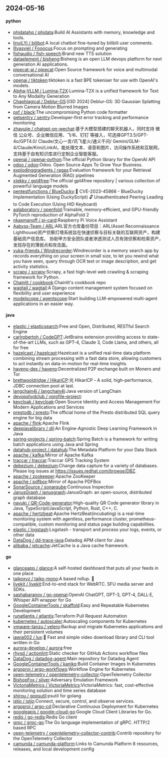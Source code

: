 ## 2024-05-16

#### python
* [phidatahq / phidata](https://github.com/phidatahq/phidata):Build AI Assistants with memory, knowledge and tools.
* [linyiLYi / bilibot](https://github.com/linyiLYi/bilibot):A local chatbot fine-tuned by bilibili user comments.
* [lllyasviel / Fooocus](https://github.com/lllyasviel/Fooocus):Focus on prompting and generating
* [fishaudio / fish-speech](https://github.com/fishaudio/fish-speech):Brand new TTS solution
* [dataelement / bisheng](https://github.com/dataelement/bisheng):Bisheng is an open LLM devops platform for next generation AI applications.
* [pipecat-ai / pipecat](https://github.com/pipecat-ai/pipecat):Open Source framework for voice and multimodal conversational AI
* [openai / tiktoken](https://github.com/openai/tiktoken):tiktoken is a fast BPE tokeniser for use with OpenAI's models.
* [Alpha-VLLM / Lumina-T2X](https://github.com/Alpha-VLLM/Lumina-T2X):Lumina-T2X is a unified framework for Text to Any Modality Generation
* [Chaphlagical / Deblur-GS](https://github.com/Chaphlagical/Deblur-GS):[I3D 2024] Deblur-GS: 3D Gaussian Splatting from Camera Motion Blurred Images
* [psf / black](https://github.com/psf/black):The uncompromising Python code formatter
* [getsentry / sentry](https://github.com/getsentry/sentry):Developer-first error tracking and performance monitoring
* [zhayujie / chatgpt-on-wechat](https://github.com/zhayujie/chatgpt-on-wechat):基于大模型搭建的聊天机器人，同时支持 微信 公众号、企业微信应用、飞书、钉钉 等接入，可选择GPT3.5/GPT-4o/GPT4.0/ Claude/文心一言/讯飞星火/通义千问/ Gemini/GLM-4/Claude/Kimi/LinkAI，能处理文本、语音和图片，访问操作系统和互联网，支持基于自有知识库进行定制企业智能客服。
* [openai / openai-python](https://github.com/openai/openai-python):The official Python library for the OpenAI API
* [odoo / odoo](https://github.com/odoo/odoo):Odoo. Open Source Apps To Grow Your Business.
* [explodinggradients / ragas](https://github.com/explodinggradients/ragas):Evaluation framework for your Retrieval Augmented Generation (RAG) pipelines
* [xtekky / gpt4free](https://github.com/xtekky/gpt4free):The official gpt4free repository | various collection of powerful language models
* [pentestfunctions / BlueDucky](https://github.com/pentestfunctions/BlueDucky):🚨 CVE-2023-45866 - BlueDucky Implementation (Using DuckyScript) 🔓 Unauthenticated Peering Leading to Code Execution (Using HID Keyboard)
* [aqlaboratory / openfold](https://github.com/aqlaboratory/openfold):Trainable, memory-efficient, and GPU-friendly PyTorch reproduction of AlphaFold 2
* [nkasmanoff / pi-card](https://github.com/nkasmanoff/pi-card):Raspberry Pi Voice Assistant
* [Aabyss-Team / ARL](https://github.com/Aabyss-Team/ARL):ARL官方仓库备份项目：ARL(Asset Reconnaissance Lighthouse)资产侦察灯塔系统旨在快速侦察与目标关联的互联网资产，构建基础资产信息库。 协助甲方安全团队或者渗透测试人员有效侦察和检索资产，发现存在的薄弱点和攻击面。
* [yuka-friends / Windrecorder](https://github.com/yuka-friends/Windrecorder):Windrecorder is a memory search app by records everything on your screen in small size, to let you rewind what you have seen, query through OCR text or image description, and get activity statistics.
* [scrapy / scrapy](https://github.com/scrapy/scrapy):Scrapy, a fast high-level web crawling & scraping framework for Python.
* [Chainlit / cookbook](https://github.com/Chainlit/cookbook):Chainlit's cookbook repo
* [wagtail / wagtail](https://github.com/wagtail/wagtail):A Django content management system focused on flexibility and user experience
* [modelscope / agentscope](https://github.com/modelscope/agentscope):Start building LLM-empowered multi-agent applications in an easier way.

#### java
* [elastic / elasticsearch](https://github.com/elastic/elasticsearch):Free and Open, Distributed, RESTful Search Engine
* [carlrobertoh / CodeGPT](https://github.com/carlrobertoh/CodeGPT):JetBrains extension providing access to state-of-the-art LLMs, such as GPT-4, Claude 3, Code Llama, and others, all for free
* [hazelcast / hazelcast](https://github.com/hazelcast/hazelcast):Hazelcast is a unified real-time data platform combining stream processing with a fast data store, allowing customers to act instantly on data-in-motion for real-time insights.
* [haveno-dex / haveno](https://github.com/haveno-dex/haveno):Decentralized P2P exchange built on Monero and Tor
* [brettwooldridge / HikariCP](https://github.com/brettwooldridge/HikariCP):光 HikariCP・A solid, high-performance, JDBC connection pool at last.
* [langchain4j / langchain4j](https://github.com/langchain4j/langchain4j):Java version of LangChain
* [devopshydclub / vprofile-project](https://github.com/devopshydclub/vprofile-project):
* [keycloak / keycloak](https://github.com/keycloak/keycloak):Open Source Identity and Access Management For Modern Applications and Services
* [prestodb / presto](https://github.com/prestodb/presto):The official home of the Presto distributed SQL query engine for big data
* [apache / flink](https://github.com/apache/flink):Apache Flink
* [deepjavalibrary / djl](https://github.com/deepjavalibrary/djl):An Engine-Agnostic Deep Learning Framework in Java
* [spring-projects / spring-batch](https://github.com/spring-projects/spring-batch):Spring Batch is a framework for writing batch applications using Java and Spring
* [datahub-project / datahub](https://github.com/datahub-project/datahub):The Metadata Platform for your Data Stack
* [apache / kafka](https://github.com/apache/kafka):Mirror of Apache Kafka
* [traccar / traccar](https://github.com/traccar/traccar):Traccar GPS Tracking System
* [debezium / debezium](https://github.com/debezium/debezium):Change data capture for a variety of databases. Please log issues at https://issues.redhat.com/browse/DBZ.
* [apache / zookeeper](https://github.com/apache/zookeeper):Apache ZooKeeper
* [apache / pdfbox](https://github.com/apache/pdfbox):Mirror of Apache PDFBox
* [SonarSource / sonarqube](https://github.com/SonarSource/sonarqube):Continuous Inspection
* [JanusGraph / janusgraph](https://github.com/JanusGraph/janusgraph):JanusGraph: an open-source, distributed graph database
* [nayuki / QR-Code-generator](https://github.com/nayuki/QR-Code-generator):High-quality QR Code generator library in Java, TypeScript/JavaScript, Python, Rust, C++, C.
* [apache / hertzbeat](https://github.com/apache/hertzbeat):Apache HertzBeat(incubating) is a real-time monitoring system with agentless, performance cluster, prometheus-compatible, custom monitoring and status page building capabilities.
* [elastic / logstash](https://github.com/elastic/logstash):Logstash - transport and process your logs, events, or other data
* [DataDog / dd-trace-java](https://github.com/DataDog/dd-trace-java):Datadog APM client for Java
* [alibaba / jetcache](https://github.com/alibaba/jetcache):JetCache is a Java cache framework.

#### go
* [glanceapp / glance](https://github.com/glanceapp/glance):A self-hosted dashboard that puts all your feeds in one place
* [taikoxyz / taiko-mono](https://github.com/taikoxyz/taiko-mono):A based rollup. 🥁
* [livekit / livekit](https://github.com/livekit/livekit):End-to-end stack for WebRTC. SFU media server and SDKs.
* [sashabaranov / go-openai](https://github.com/sashabaranov/go-openai):OpenAI ChatGPT, GPT-3, GPT-4, DALL·E, Whisper API wrapper for Go
* [GoogleContainerTools / skaffold](https://github.com/GoogleContainerTools/skaffold):Easy and Repeatable Kubernetes Development
* [runatlantis / atlantis](https://github.com/runatlantis/atlantis):Terraform Pull Request Automation
* [kubernetes / autoscaler](https://github.com/kubernetes/autoscaler):Autoscaling components for Kubernetes
* [vmware-tanzu / velero](https://github.com/vmware-tanzu/velero):Backup and migrate Kubernetes applications and their persistent volumes
* [iawia002 / lux](https://github.com/iawia002/lux):👾 Fast and simple video download library and CLI tool written in Go
* [aurora-develop / aurora](https://github.com/aurora-develop/aurora):free
* [rhysd / actionlint](https://github.com/rhysd/actionlint):Static checker for GitHub Actions workflow files
* [DataDog / datadog-agent](https://github.com/DataDog/datadog-agent):Main repository for Datadog Agent
* [GoogleContainerTools / kaniko](https://github.com/GoogleContainerTools/kaniko):Build Container Images In Kubernetes
* [argoproj / argo-workflows](https://github.com/argoproj/argo-workflows):Workflow Engine for Kubernetes
* [open-telemetry / opentelemetry-collector](https://github.com/open-telemetry/opentelemetry-collector):OpenTelemetry Collector
* [BishopFox / sliver](https://github.com/BishopFox/sliver):Adversary Emulation Framework
* [VictoriaMetrics / VictoriaMetrics](https://github.com/VictoriaMetrics/VictoriaMetrics):VictoriaMetrics: fast, cost-effective monitoring solution and time series database
* [shirou / gopsutil](https://github.com/shirou/gopsutil):psutil for golang
* [istio / istio](https://github.com/istio/istio):Connect, secure, control, and observe services.
* [argoproj / argo-cd](https://github.com/argoproj/argo-cd):Declarative Continuous Deployment for Kubernetes
* [googleapis / google-cloud-go](https://github.com/googleapis/google-cloud-go):Google Cloud Client Libraries for Go.
* [redis / go-redis](https://github.com/redis/go-redis):Redis Go client
* [grpc / grpc-go](https://github.com/grpc/grpc-go):The Go language implementation of gRPC. HTTP/2 based RPC
* [open-telemetry / opentelemetry-collector-contrib](https://github.com/open-telemetry/opentelemetry-collector-contrib):Contrib repository for the OpenTelemetry Collector
* [camunda / camunda-platform](https://github.com/camunda/camunda-platform):Links to Camunda Platform 8 resources, releases, and local development config
